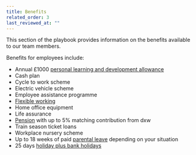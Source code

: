 ```yaml
---
title: Benefits
related_order: 3
last_reviewed_at: ""
---
```

This section of the playbook provides information on the benefits available to our team members.

Benefits for employees include:

* Annual £1000 [personal learning and development allowance](/staff-handbook/learning-and-development/how-to-use-your-learning-and-development-allowance)
* Cash plan
* Cycle to work scheme
* Electric vehicle scheme
* Employee assistance programme
* [Flexible working](/staff-handbook/flexible-working)
* Home office equipment
* Life assurance
* [Pension](/staff-handbook/pay-pension-and-benefits/pension) with up to 5% matching contribution from dxw
* Train season ticket loans
* Workplace nursery scheme
* Up to 18 weeks of paid [parental leave](/staff-handbook/policies-and-procedures/parental-leave-policy) depending on your situation
* 25 days [holiday plus bank holidays](/staff-handbook/leave/holiday)
